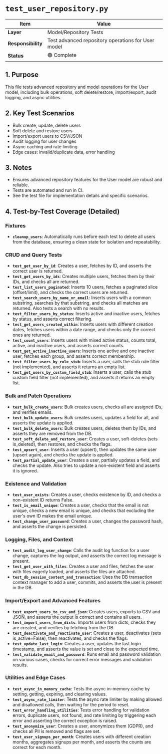 # `test_user_repository.py`

| Item               | Value                                              |
| ------------------ | -------------------------------------------------- |
| **Layer**          | Model/Repository Tests                             |
| **Responsibility** | Test advanced repository operations for User model |
| **Status**         | 🟢 Complete                                        |

## 1. Purpose

This file tests advanced repository and model operations for the User model, including bulk operations, soft delete/restore, import/export, audit logging, and async utilities.

## 2. Key Test Scenarios

- Bulk create, update, delete users
- Soft delete and restore users
- Import/export users to CSV/JSON
- Audit logging for user changes
- Async caching and rate limiting
- Edge cases: invalid/duplicate data, error handling

## 3. Notes

- Ensures advanced repository features for the User model are robust and reliable.
- Tests are automated and run in CI.
- See the test file for implementation details and specific scenarios.

## 4. Test-by-Test Coverage (Detailed)

### Fixtures

- **`cleanup_users`**: Automatically runs before each test to delete all users from the database, ensuring a clean state for isolation and repeatability.

### CRUD and Query Tests

- **`test_get_user_by_id`**: Creates a user, fetches by ID, and asserts the correct user is returned.
- **`test_get_users_by_ids`**: Creates multiple users, fetches them by their IDs, and checks all are returned.
- **`test_list_users_paginated`**: Inserts 10 users, fetches a paginated slice (offset/limit), and checks the correct users are returned.
- **`test_search_users_by_name_or_email`**: Inserts users with a common substring, searches by that substring, and checks all matches are returned. Also tests a search with no results.
- **`test_filter_users_by_status`**: Inserts active and inactive users, fetches by status, and asserts correct filtering.
- **`test_get_users_created_within`**: Inserts users with different creation dates, fetches users within a date range, and checks only the correct ones are returned.
- **`test_count_users`**: Inserts users with mixed active status, counts total, active, and inactive users, and asserts correct counts.
- **`test_get_active_inactive_users`**: Inserts one active and one inactive user, fetches each group, and asserts correct membership.
- **`test_filter_users_by_role_stub`**: Inserts a user, calls the stub role filter (not implemented), and asserts it returns an empty list.
- **`test_get_users_by_custom_field_stub`**: Inserts a user, calls the stub custom field filter (not implemented), and asserts it returns an empty list.

### Bulk and Patch Operations

- **`test_bulk_create_users`**: Bulk creates users, checks all are assigned IDs, and verifies emails.
- **`test_bulk_update_users`**: Bulk creates users, updates a field for all, and asserts the update is applied.
- **`test_bulk_delete_users`**: Bulk creates users, deletes them by IDs, and asserts they are removed from the DB.
- **`test_soft_delete_and_restore_user`**: Creates a user, soft-deletes (sets is_deleted), then restores, and checks the flags.
- **`test_upsert_user`**: Inserts a user (upsert), then updates the same user (upsert again), and checks the update is applied.
- **`test_partial_update_user`**: Creates a user, partially updates a field, and checks the update. Also tries to update a non-existent field and asserts it is ignored.

### Existence and Validation

- **`test_user_exists`**: Creates a user, checks existence by ID, and checks a non-existent ID returns False.
- **`test_is_email_unique`**: Creates a user, checks that the email is not unique, checks a new email is unique, and checks that excluding the user's own ID makes the email unique.
- **`test_change_user_password`**: Creates a user, changes the password hash, and asserts the change is persisted.

### Logging, Files, and Context

- **`test_audit_log_user_change`**: Calls the audit log function for a user change, captures the log output, and asserts the correct log message is present.
- **`test_get_user_with_files`**: Creates a user and files, fetches the user with files eagerly loaded, and asserts the files are attached.
- **`test_db_session_context_and_transaction`**: Uses the DB transaction context manager to add a user, commits, and asserts the user is present in the DB.

### Import/Export and Advanced Features

- **`test_export_users_to_csv_and_json`**: Creates users, exports to CSV and JSON, and asserts the output is correct and contains all users.
- **`test_import_users_from_dicts`**: Imports users from dicts, checks they are created, and verifies by fetching from the DB.
- **`test_deactivate_and_reactivate_user`**: Creates a user, deactivates (sets is_active=False), then reactivates, and checks the flags.
- **`test_update_last_login`**: Creates a user, updates the last login timestamp, and asserts the value is set and close to the expected time.
- **`test_validate_email_and_password`**: Runs email and password validation on various cases, checks for correct error messages and validation results.

### Utilities and Edge Cases

- **`test_async_in_memory_cache`**: Tests the async in-memory cache by setting, getting, expiring, and clearing values.
- **`test_async_rate_limiter`**: Tests the async rate limiter by making allowed and disallowed calls, then waiting for the period to reset.
- **`test_error_handling_utilities`**: Tests error handling for validation errors, duplicate users, not found, and rate limiting by triggering each error and asserting the correct exception is raised.
- **`test_anonymize_user`**: Creates a user, anonymizes them (GDPR), and checks all PII is removed and flags are set.
- **`test_user_signups_per_month`**: Creates users with different creation months, aggregates signups per month, and asserts the counts are correct for each month.
